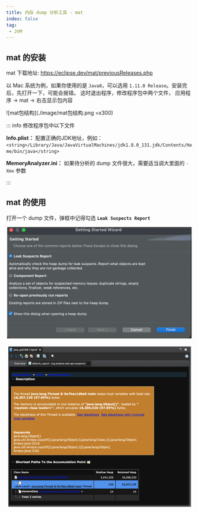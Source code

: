 ```yaml
---
title: 内存 dump 分析工具 - mat
index: false
tag:
 - JVM
---
```


## mat 的安装

mat 下载地址: https://eclipse.dev/mat/previousReleases.php

以 Mac 系统为例，如果你使用的是 `Java8`，可以选用 `1.11.0 Release`。安装完后，先打开一下，可能会报错。
这时退出程序，修改程序包中两个文件， 应用程序 -> mat -> 右击显示包内容

![mat包结构](./image/mat包结构.png =x300)

::: info 修改程序包中以下文件

**Info.plist：** 配置正确的JDK地址，例如：
 `<string>/Library/Java/JavaVirtualMachines/jdk1.8.0_131.jdk/Contents/Home/bin/java</string>`

**MemoryAnalyzer.ini：** 如果待分析的 dump 文件很大，需要适当调大里面的 `-Xmx` 参数

:::

## mat 的使用

打开一个 dump 文件，弹框中记得勾选 **`Leak Suspects Report`**

![](./image/mat打开dump文件时的弹框选择.png)

![分析结果](./image/mat分析dump文件.png)